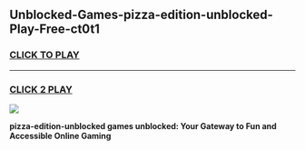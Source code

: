 
## Unblocked-Games-pizza-edition-unblocked-Play-Free-ct0t1
<h3>
<a href="https://premium76.site?title=pizza-edition-unblocked&ref=23A">CLICK TO PLAY</a></h3>
<hr>

<h3>
<a href="https://premium76.site?title=pizza-edition-unblocked&ref=23A">CLICK 2 PLAY</a>
  
</h3>

<a href="https://premium76.site?title=pizza-edition-unblocked&ref=23A"><img src="https://clearcache.store/games.png"></a>


**pizza-edition-unblocked games unblocked: Your Gateway to Fun and Accessible Online Gaming**
